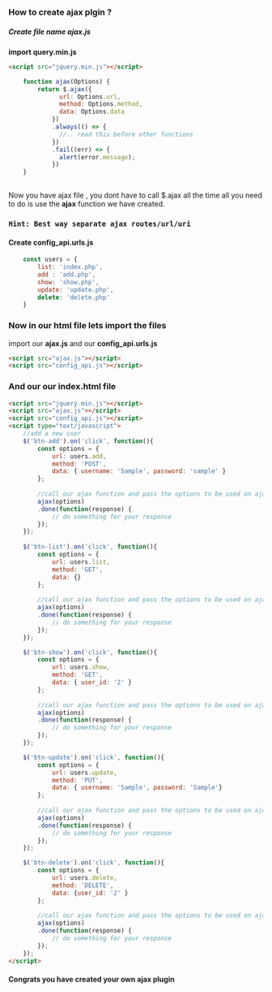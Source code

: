 ### How to create ajax plgin ?

##### Create file name ajax.js
__import query.min.js__
```html
<script src="jquery.min.js"></script>
```

```javascript
	function ajax(Options) {
		return $.ajax({
			  url: Options.url,
			  method: Options.method,
			  data: Options.data
			})
			.always(() => {
			  //.. read this before other functions
			})
			.fail((err) => {
			  alert(error.message);
			})
	}
	
```

Now you have ajax file , you dont have to call $.ajax all the time all you need to do is use the __ajax__ function we have created.

### ```Hint: Best way separate ajax routes/url/uri```

#### Create config_api.urls.js

```javascript
	const users = {
		list: 'index.php',
		add : 'add.php',
		show: 'show.php',
		update: 'update.php',
		delete: 'delete.php'
	}
```

### Now in our html file lets import the files
import our __ajax.js__ and our __config_api.urls.js__

```html
<script src="ajax.js"></script>
<script src="config_api.js"></script>
```

### And our our index.html file

```html
<script src="jquery.min.js"></script>
<script src="ajax.js"></script>
<script src="config_api.js"></script>
<script type="text/javascript">
	//add a new user
	$('btn-add').on('click', function(){
		const options = {
			url: users.add,
			method: 'POST',
			data: { username: 'Sample', password: 'sample' }		
		};
		
		//call our ajax function and pass the options to be used on ajax request
		ajax(options)
		.done(function(response) {
			// do something for your response		
		});	
	});
	
	$('btn-list').on('click', function(){
		const options = {
			url: users.list,
			method: 'GET',
			data: {}		
		};
		
		//call our ajax function and pass the options to be used on ajax request
		ajax(options)
		.done(function(response) {
			// do something for your response		
		});	
	});

	$('btn-show').on('click', function(){
		const options = {
			url: users.show,
			method: 'GET',
			data: { user_id: '2' }		
		};
		
		//call our ajax function and pass the options to be used on ajax request
		ajax(options)
		.done(function(response) {
			// do something for your response		
		});	
	});

	$('btn-update').on('click', function(){
		const options = {
			url: users.update,
			method: 'PUT',
			data: { username: 'Sample', password: 'Sample'}		
		};
		
		//call our ajax function and pass the options to be used on ajax request
		ajax(options)
		.done(function(response) {
			// do something for your response		
		});	
	});

	$('btn-delete').on('click', function(){
		const options = {
			url: users.delete,
			method: 'DELETE',
			data: {user_id: '2' }		
		};
		
		//call our ajax function and pass the options to be used on ajax request
		ajax(options)
		.done(function(response) {
			// do something for your response		
		});	
	});
</script>
```

#### Congrats you have created your own ajax plugin


